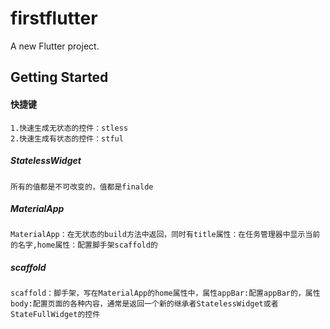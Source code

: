 # firstflutter

A new Flutter project.

## Getting Started
#### 快捷键
    1.快速生成无状态的控件：stless
    2.快速生成有状态的控件：stful
##### StatelessWidget
    所有的值都是不可改变的，值都是finalde 
##### MaterialApp
    MaterialApp：在无状态的build方法中返回，同时有title属性：在任务管理器中显示当前的名字,home属性：配置脚手架scaffold的
##### scaffold
    scaffold：脚手架，写在MaterialApp的home属性中，属性appBar:配置appBar的，属性body:配置页面的各种内容，通常是返回一个新的继承者StatelessWidget或者StateFullWidget的控件
